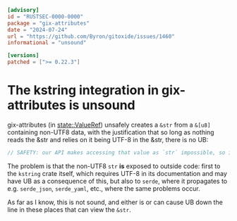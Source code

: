 ```toml
[advisory]
id = "RUSTSEC-0000-0000"
package = "gix-attributes"
date = "2024-07-24"
url = "https://github.com/Byron/gitoxide/issues/1460"
informational = "unsound"

[versions]
patched = [">= 0.22.3"]
```

# The kstring integration in gix-attributes is unsound

gix-attributes (in [state::ValueRef](https://github.com/Byron/gitoxide/blob/main/gix-attributes/src/state.rs#L19-L27)) unsafely creates a `&str` from a `&[u8]` containing non-UTF8 data, with the justification that so long as nothing reads the &str and relies on it being UTF-8 in the &str, there is no UB:

```rust
// SAFETY: our API makes accessing that value as `str` impossible, so illformed UTF8 is never exposed as such.
```

The problem is that the non-UTF8 `str` **is** exposed to outside code: first to the `kstring` crate itself, which requires UTF-8 in its documentation and may have UB as a consequence of this, but also to `serde`, where it propagates to e.g. `serde_json`, `serde_yaml`, etc., where the same problems occur.

As far as I know, this is not sound, and either is or can cause UB down the line in these places that can view the `&str`.
